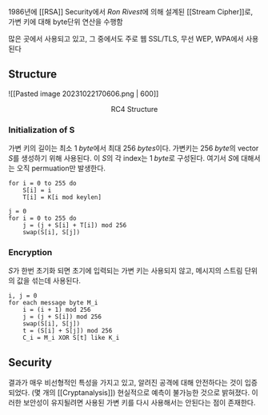 1986년에 [[RSA]] Security에서 *Ron Rivest*에 의해 설계된 [[Stream Cipher]]로, 가변 키에 대해 byte단위 연산을 수행함

많은 곳에서 사용되고 있고, 그 중에서도 주로 웹 SSL/TLS, 무선 WEP, WPA에서 사용된다


## Structure
![[Pasted image 20231022170606.png | 600]]
<div align="center">RC4 Structure</div>

### Initialization of S
가변 키의 길이는 최소 $1\; byte$에서 최대 $256 \; bytes$이다. 가변키는 $256 \; byte$의 vector $S$를 생성하기 위해 사용된다. 이 $S$의 각 index는 $1\; byte$로 구성된다. 여기서 $S$에 대해서는 오직 permuation만 발생한다.
```pseudo code
for i = 0 to 255 do
	S[i] = i
	T[i] = K[i mod keylen]

j = 0
for i = 0 to 255 do
	j = (j + S[i] + T[i]) mod 256
	swap(S[i], S[j])
```

### Encryption
$S$가 한번 초기화 되면 초기에 입력되는 가변 키는 사용되지 않고, 메시지의 스트림 단위의 값을 섞는데 사용된다. 
```pusedo code
i, j = 0
for each message byte M_i
	i = (i + 1) mod 256
	j = (j + S[i]) mod 256
	swap(S[i], S[j])
	t = (S[i] + S[j]) mod 256
	C_i = M_i XOR S[t] like K_i
```


## Security
결과가 매우 비선형적인 특성을 가지고 있고, 알려진 공격에 대해 안전하다는 것이 입증되었다. (몇 개의 [[Cryptanalysis]]) 현실적으로 예측이 불가능한 것으로 밝혀졌다. 이러한 보안성이 유지될려면 사용된 가변 키를 다시 사용해서는 안된다는 점이 존재한다.

